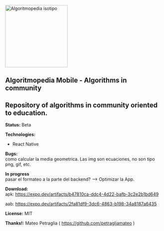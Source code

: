 <img src="https://i0.wp.com/algoritmopedia.org/wp-content/uploads/2022/06/algoritmopediaclaro.png?w=951&ssl=1" alt="Algoritmopedia isotipo" width="200px"/>

## Algoritmopedia Mobile - Algorithms in community
**Repository of algorithms in community oriented to education.**
---

**Status:** Beta

**Technologies:**
- React Native

**Bugs:**<br>
como calcular la media geometrica. Las img son ecuaciones, no son tipo png, gif, etc.

**In progress**<br>
pasar el formateo a la parte del backend? --> Optimizar la App.

**Download:**<br>
apk: https://expo.dev/artifacts/b47810ca-ddc4-4d22-bafb-3c2e2b1bd649

aab: https://expo.dev/artifacts/2fa81df9-3dc6-4863-b198-34a8187a6435

**License:** MIT

**Thanks!:** Mateo Petraglia ( https://github.com/petragliamateo )
